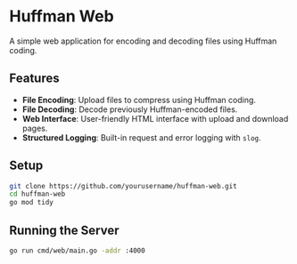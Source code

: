 # Huffman Web

A simple web application for encoding and decoding files using Huffman coding.

## Features

- **File Encoding**: Upload files to compress using Huffman coding.
- **File Decoding**: Decode previously Huffman-encoded files.
- **Web Interface**: User-friendly HTML interface with upload and download pages.
- **Structured Logging**: Built-in request and error logging with `slog`.

## Setup

```bash
git clone https://github.com/yourusername/huffman-web.git
cd huffman-web
go mod tidy
```

## Running the Server

```bash
go run cmd/web/main.go -addr :4000
```
